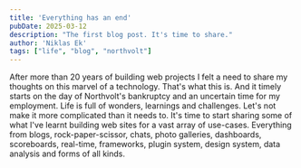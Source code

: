 ```yaml
---
title: 'Everything has an end'
pubDate: 2025-03-12
description: "The first blog post. It's time to share."
author: 'Niklas Ek'
tags: ["life", "blog", "northvolt"]
---
```

After more than 20 years of building web projects I felt a need to share my thoughts on this marvel of a technology. That's what this is. And it timely starts on the day of Northvolt's bankruptcy and an uncertain time for my employment. Life is full of wonders, learnings and challenges. Let's not make it more complicated than it needs to. It's time to start sharing some of what I've learnt building web sites for a vast array of use-cases. Everything from blogs, rock-paper-scissor, chats, photo galleries, dashboards, scoreboards, real-time, frameworks, plugin system, design system, data analysis and forms of all kinds.
